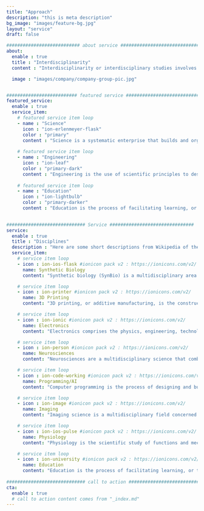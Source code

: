 ```yaml
---
title: "Approach"
description: "this is meta description"
bg_image: "images/feature-bg.jpg"
layout: "service"
draft: false

########################### about service #############################
about:
  enable : true
  title : "Interdisciplinarity"
  content : "Interdisciplinarity or interdisciplinary studies involves the combination of two or more academic disciplines into one activity e.g. a research project. It draws knowledge from several other fields like sociology, anthropology, psychology, economics etc. It is about creating something by thinking across boundaries. It is related to an interdiscipline or an interdisciplinary field, which is an organizational unit that crosses traditional boundaries between academic disciplines or schools of thought, as new needs and professions emerge. Large engineering teams are usually interdisciplinary, as a power station or mobile phone or other project requires the melding of several specialties. However, the term 'interdisciplinary' is sometimes confined to academic settings."

  image : "images/company/company-group-pic.jpg"


########################## featured service ############################
featured_service:
  enable : true
  service_item:
    # featured service item loop
    - name : "Science"
      icon : "ion-erlenmeyer-flask"
      color : "primary"
      content : "Science is a systematic enterprise that builds and organizes knowledge in the form of testable explanations and predictions about the universe"
      
    # featured service item loop
    - name : "Engineering"
      icon : "ion-leaf"
      color : "primary-dark"
      content : "Engineering is the use of scientific principles to design and build machines, structures, and other items, including bridges, tunnels, roads, vehicles, and buildings."
      
    # featured service item loop
    - name : "Education"
      icon : "ion-lightbulb"
      color : "primary-darker"
      content : "Education is the process of facilitating learning, or the acquisition of knowledge, skills, values, morals, beliefs, and habits. Educational methods include teaching, training, storytelling, discussion and directed research."

      
############################# Service ###############################
service:
  enable : true
  title : "Disciplines"
  description : "Here are some short descriptions from Wikipedia of the disciplines that we are currently using and developing in our projects"
  service_item:
    # service item loop
    - icon : ion-ios-flask #ionicon pack v2 : https://ionicons.com/v2/
      name: Synthetic Biology
      content: "Synthetic biology (SynBio) is a multidisciplinary area of research that seeks to create new biological parts, devices, and systems, or to redesign systems that are already found in nature."

    # service item loop
    - icon : ion-printer #ionicon pack v2 : https://ionicons.com/v2/
      name: 3D Printing
      content: "3D printing, or additive manufacturing, is the construction of a three-dimensional object from a CAD model or a digital 3D model."

    # service item loop
    - icon : ion-ionic #ionicon pack v2 : https://ionicons.com/v2/
      name: Electronics
      content: "Electronics comprises the physics, engineering, technology and applications that deal with the emission, flow and control of electrons in vacuum and matter."

    # service item loop
    - icon : ion-person #ionicon pack v2 : https://ionicons.com/v2/
      name: Neurosciences
      content: "Neurosciences are a multidisciplinary science that combines physiology, anatomy, molecular biology, developmental biology, cytology, computer science and mathematical modeling to understand the fundamental and emergent properties of neurons and neural circuits."

    # service item loop
    - icon : ion-code-working #ionicon pack v2 : https://ionicons.com/v2/
      name: Programming/AI
      content: "Computer programming is the process of designing and building an executable computer program to accomplish a specific computing result or to perform a specific task."

    # service item loop
    - icon : ion-image #ionicon pack v2 : https://ionicons.com/v2/
      name: Imaging
      content: "Imaging science is a multidisciplinary field concerned with the generation, collection, duplication, analysis, modification, and visualization of images, including imaging things that the human eye cannot detect."

    # service item loop
    - icon : ion-ios-pulse #ionicon pack v2 : https://ionicons.com/v2/
      name: Physiology
      content: "Physiology is the scientific study of functions and mechanisms in a living system."

    # service item loop
    - icon : ion-university #ionicon pack v2 : https://ionicons.com/v2/
      name: Education
      content: "Education is the process of facilitating learning, or the acquisition of knowledge, skills, values, morals, beliefs, and habits. Educational methods include teaching, training, storytelling, discussion and directed research."
      
############################# call to action #################################
cta:
  enable : true
  # call to action content comes from "_index.md"
---
```

